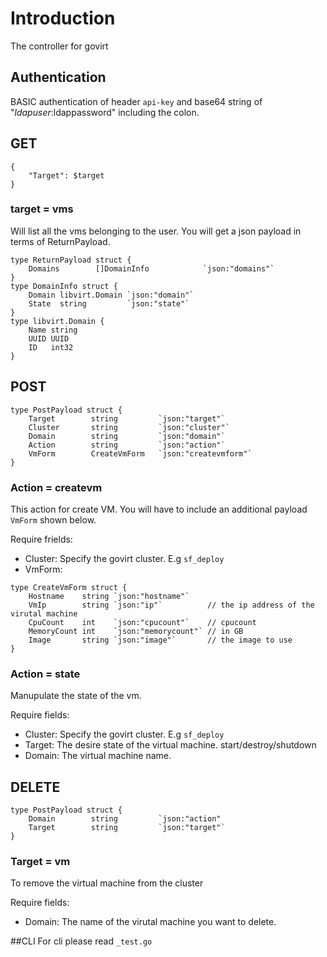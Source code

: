 # Introduction #
The controller for govirt

## Authentication 
BASIC authentication of header `api-key` and base64 string of "$ldapuser:$ldappassword" including the colon.

## GET 
``` 
{
    "Target": $target
}
```

### target = vms ###
Will list all the vms belonging to the user. You will get a json payload in terms of ReturnPayload. 

```
type ReturnPayload struct {
    Domains        []DomainInfo            `json:"domains"`
}
type DomainInfo struct {
    Domain libvirt.Domain `json:"domain"`
    State  string         `json:"state"`
}
type libvirt.Domain {
    Name string
    UUID UUID
    ID   int32 
}
```


## POST 
```
type PostPayload struct {
    Target        string         `json:"target"`
    Cluster       string         `json:"cluster"`
    Domain        string         `json:"domain"`
    Action        string         `json:"action"`
    VmForm        CreateVmForm   `json:"createvmform"`
}
```

### Action = createvm ###
This action for create VM. You will have to include an additional payload `VmForm` shown below. 

Require frields: 
- Cluster: Specify the govirt cluster. E.g `sf_deploy`
- VmForm:
```
type CreateVmForm struct {
    Hostname    string `json:"hostname"`
    VmIp        string `json:"ip"`          // the ip address of the virutal machine
    CpuCount    int    `json:"cpucount"`    // cpucount
    MemoryCount int    `json:"memorycount"` // in GB
    Image       string `json:"image"`       // the image to use
}
```
### Action = state ###
Manupulate the state of the vm.

Require fields: 
- Cluster: Specify the govirt cluster. E.g `sf_deploy`
- Target: The desire state of the virtual machine. start/destroy/shutdown
- Domain: The virtual machine name. 

## DELETE 
```
type PostPayload struct {
    Domain        string         `json:"action"
    Target        string         `json:"target"`
}
```
### Target = vm ###
To remove the virtual machine from the cluster 

Require fields: 
 - Domain: The name of the virutal machine you want to delete. 

##CLI
For cli please read `_test.go`
